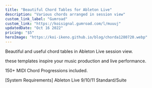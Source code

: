 ```yaml
---
title: "Beautiful Chord Tables for Ableton Live"
description: "Various chords arranged in session view"
custom_link_label: "Gumroad"
custom_link: "https://koisignal.gumroad.com/l/muuuj"
updatedDate: "Oct 16 2022"
pricing: "$5"
heroImage: "https://koi-ikeno.github.io/blog/chorda1280720.webp"
---
```


Beautiful and useful chord tables in Ableton Live session view.

these templates inspire your music production and live performance.

150+ MIDI Chord Progressions included.

[System Requirements]
Ableton Live 9/10/11 Standard/Suite